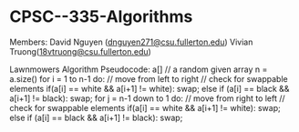 # CPSC--335-Algorithms

Members:
David Nguyen (dnguyen271@csu.fullerton.edu)
Vivian Truong(18vtruong@csu.fullerton.edu)

Lawnmowers Algorithm Pseudocode:
a[] // a random given array
n = a.size()
for i = 1 to n-1 do:  // move from left to right
// check for swappable elements
     if(a[i] == white && a[i+1] != white):
          swap;
     else if (a[i] == black && a[i+1] != black):
          swap;
for j = n-1 down to 1 do:  // move from right to left
// check for swappable elements
     if(a[i] == white && a[i+1] != white):
          swap;
     else if (a[i] == black && a[i+1] != black):
          swap;
